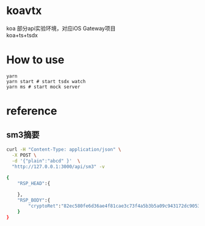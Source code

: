 # koavtx
koa 部分api实验环境，对应iOS Gateway项目  
koa+ts+tsdx

# How to use
```shell
yarn
yarn start # start tsdx watch
yarn ms # start mock server
```

# reference
## sm3摘要
```bash
curl -H "Content-Type: application/json" \
  -X POST \
  -d '{"plain":"abcd" }'  \
  "http://127.0.0.1:3000/api/sm3" -v
  
{
    "RSP_HEAD":{

    },
    "RSP_BODY":{
        "cryptoRet":"82ec580fe6d36ae4f81cae3c73f4a5b3b5a09c943172dc9053c69fd8e18dca1e"
    }
}
```